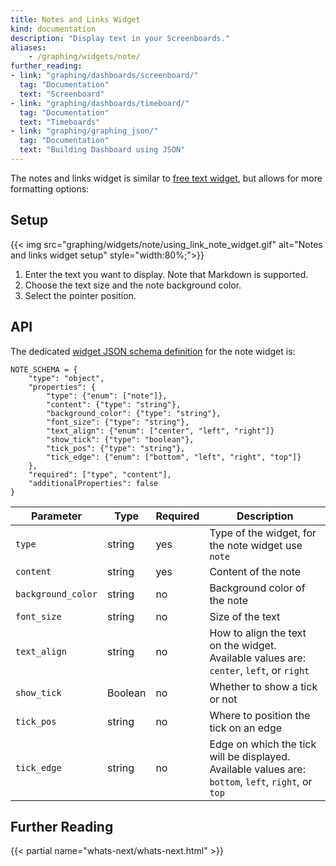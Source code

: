 ```yaml
---
title: Notes and Links Widget
kind: documentation
description: "Display text in your Screenboards."
aliases:
    - /graphing/widgets/note/
further_reading:
- link: "graphing/dashboards/screenboard/"
  tag: "Documentation"
  text: "Screenboard"
- link: "graphing/dashboards/timeboard/"
  tag: "Documentation"
  text: "Timeboards"
- link: "graphing/graphing_json/"
  tag: "Documentation"
  text: "Building Dashboard using JSON"
---
```


The notes and links widget is similar to [free text widget][1], but allows for more formatting options:

## Setup

{{< img src="graphing/widgets/note/using_link_note_widget.gif" alt="Notes and links widget setup"   style="width:80%;">}}

1. Enter the text you want to display. Note that Markdown is supported.
2. Choose the text size and the note background color.
3. Select the pointer position.

## API

The dedicated [widget JSON schema definition][2] for the note widget is:

```text
NOTE_SCHEMA = {
    "type": "object",
    "properties": {
        "type": {"enum": ["note"]},
        "content": {"type": "string"},
        "background_color": {"type": "string"},
        "font_size": {"type": "string"},
        "text_align": {"enum": ["center", "left", "right"]}
        "show_tick": {"type": "boolean"},
        "tick_pos": {"type": "string"},
        "tick_edge": {"enum": ["bottom", "left", "right", "top"]}
    },
    "required": ["type", "content"],
    "additionalProperties": false
}
```

| Parameter          | Type    | Required | Description                                                                                         |
|--------------------|---------|----------|-----------------------------------------------------------------------------------------------------|
| `type`             | string  | yes      | Type of the widget, for the note widget use `note`                                                  |
| `content`          | string  | yes      | Content of the note                                                                                 |
| `background_color` | string  | no       | Background color of the note                                                                        |
| `font_size`        | string  | no       | Size of the text                                                                                    |
| `text_align`       | string  | no       | How to align the text on the widget. Available values are: `center`, `left`, or `right`             |
| `show_tick`        | Boolean | no       | Whether to show a tick or not                                                                       |
| `tick_pos`         | string  | no       | Where to position the tick on an edge                                                               |
| `tick_edge`        | string  | no       | Edge on which the tick will be displayed. Available values are: `bottom`, `left`, `right`, or `top` |

## Further Reading

{{< partial name="whats-next/whats-next.html" >}}

[1]: /graphing/widgets/free_text
[2]: /graphing/graphing_json/widget_json
